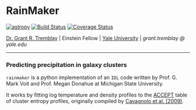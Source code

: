 # RainMaker

[![astropy](http://img.shields.io/badge/powered%20by-AstroPy-orange.svg?style=flat)](http://www.astropy.org/)
[![Build Status](https://travis-ci.org/granttremblay/RainMaker.svg?branch=master)](https://travis-ci.org/granttremblay/RainMaker)
[![Coverage Status](https://coveralls.io/repos/github/granttremblay/rainmaker/badge.svg?branch=master)](https://coveralls.io/github/granttremblay/rainmaker?branch=master)

[Dr. Grant R. Tremblay](www.granttremblay.com) | Einstein Fellow | [Yale University](www.yale.edu) | *grant.tremblay @ yale.edu*
___
### Predicting precipitation in galaxy clusters
`rainmaker` is a python implementation of an `IDL` code written by Prof. G. Mark Voit and Prof. Megan Donahue at Michigan State University.

It works by fitting log temperature and density profiles to the [ACCEPT](http://www.pa.msu.edu/astro/MC2/accept/) table of cluster entropy profiles, originally compiled by [Cavagnolo et al. (2009)](https://ui.adsabs.harvard.edu/?#abs/2009ApJS..182...12C).
